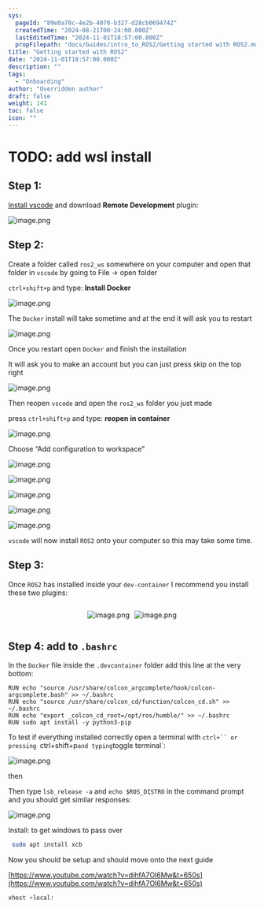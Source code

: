 ```yaml
---
sys:
  pageId: "89e0a78c-4e2b-4070-b327-d28cb0694742"
  createdTime: "2024-08-21T00:24:00.000Z"
  lastEditedTime: "2024-11-01T18:57:00.000Z"
  propFilepath: "docs/Guides/intro_to_ROS2/Getting started with ROS2.md"
title: "Getting started with ROS2"
date: "2024-11-01T18:57:00.000Z"
description: ""
tags:
  - "Onboarding"
author: "Overridden author"
draft: false
weight: 141
toc: false
icon: ""
---
```


# TODO: add wsl install

## Step 1:

[Install vscode](https://code.visualstudio.com/download) and download **Remote Development** plugin:

![image.png](https://prod-files-secure.s3.us-west-2.amazonaws.com/d518164a-d88e-44d1-a4ee-3adb3bd8bce0/efb52993-1881-4a40-b95e-6f020334f022/image.png?X-Amz-Algorithm=AWS4-HMAC-SHA256&X-Amz-Content-Sha256=UNSIGNED-PAYLOAD&X-Amz-Credential=ASIAZI2LB466XEOZDFJW%2F20250403%2Fus-west-2%2Fs3%2Faws4_request&X-Amz-Date=20250403T021900Z&X-Amz-Expires=3600&X-Amz-Security-Token=IQoJb3JpZ2luX2VjEHoaCXVzLXdlc3QtMiJGMEQCIDyvRRPw1CuWmbgtC1x3v%2B7QLqd8ZATQsGGaUek8R7E7AiBCaIqv7kMYNpSak0e1P1mhB5Cy3w6zrUybgQ%2BLAeHb5yqIBAjj%2F%2F%2F%2F%2F%2F%2F%2F%2F%2F8BEAAaDDYzNzQyMzE4MzgwNSIMADkGK0FngSq1jdVIKtwDeRbFf1mr1Bp7uOibQnOxqRQNQKL8XYFqxXI3L9grhKqPsOAsTY9JFRQ78asiJnMEjW5knQhyWozejHRD%2BMimxFzCDEemr0ceV886vuLkhd7EK90InpIhnbSjvXvhJDJAMXc4T9XQ6U%2FCe%2BES6ToKaHZ6j%2FNtfTqy3vRmMKBa2BykGFEfKq3%2Fx1qBqYz29SqD1cVueeZ85ThNjFXX8dS%2Bp11V36h%2B%2FElzrXo5nwRGtM4%2FE58iiV61dsB2ERNGSEurgx%2BKAbNhKJtFUieA1yCP0SISsyGtChuqV9zqPoqIGsDz0aqHsSdsa8JSw0ags0L9RiHCVeLcW2L9bmKoB0i13%2BsukHhYQHoZa%2FZtAlgRKgN%2Fif0S7t5z8VwNzmou21zWr0B8otCYuSxObSIWgwKhk155TMtbk9xEqVSPnmDJrURllmo9JtubRZiqLhqaCFqg%2BaMFezkVIOjkdYVVnzlNRQVLuEMlq%2B1f6ChenLa5gNU9pLuBHYQNmSASE2TDxofroMVc9fLYHg0zPjwRsvYMWp0jXxQvsv9Jx9EaTJmI%2FdEIfSNSCpkOetoRPxwUIHH2ajyuMAa3%2Bs71fYgDBolWpRzXzmFe7GP%2FdU0BJkJP0pGh2QK7fGp1tFZ6dgcwxMi3vwY6pgFWjdYI1dtCKOqT3U4IKkjkOtUAy7WM0Nvi4i8Dr4plNUB%2FJZpc0gCWDmYAzJ1uXxUvQj5d8DsHZZl5XHKKci2y3tjXWUGX8Y0rje8HxSvMjxg9gbjmtdzM6Qqt%2FCUyrfGhDmwwUNo52eEeXVMk1MCTeUDEZ9NNgZZ7c%2BBUI8bQc%2BjQWIUXDNOCFRSmekB2T%2FLBg8gW0KlfnaOwzKj9Mqc94jqSl2bI&X-Amz-Signature=124c36711c44d0b96aa00a610892bc565ab65d3f974ae4c79012509f51d5dc57&X-Amz-SignedHeaders=host&x-id=GetObject)

## Step 2:

Create a folder called `ros2_ws` somewhere on your computer and open that folder in `vscode` by going to File → open folder 

`ctrl+shift+p` and type: **Install Docker**

![image.png](https://prod-files-secure.s3.us-west-2.amazonaws.com/d518164a-d88e-44d1-a4ee-3adb3bd8bce0/2269dc0e-1cd5-47ff-bceb-c04ad9b2eab0/image.png?X-Amz-Algorithm=AWS4-HMAC-SHA256&X-Amz-Content-Sha256=UNSIGNED-PAYLOAD&X-Amz-Credential=ASIAZI2LB466XEOZDFJW%2F20250403%2Fus-west-2%2Fs3%2Faws4_request&X-Amz-Date=20250403T021900Z&X-Amz-Expires=3600&X-Amz-Security-Token=IQoJb3JpZ2luX2VjEHoaCXVzLXdlc3QtMiJGMEQCIDyvRRPw1CuWmbgtC1x3v%2B7QLqd8ZATQsGGaUek8R7E7AiBCaIqv7kMYNpSak0e1P1mhB5Cy3w6zrUybgQ%2BLAeHb5yqIBAjj%2F%2F%2F%2F%2F%2F%2F%2F%2F%2F8BEAAaDDYzNzQyMzE4MzgwNSIMADkGK0FngSq1jdVIKtwDeRbFf1mr1Bp7uOibQnOxqRQNQKL8XYFqxXI3L9grhKqPsOAsTY9JFRQ78asiJnMEjW5knQhyWozejHRD%2BMimxFzCDEemr0ceV886vuLkhd7EK90InpIhnbSjvXvhJDJAMXc4T9XQ6U%2FCe%2BES6ToKaHZ6j%2FNtfTqy3vRmMKBa2BykGFEfKq3%2Fx1qBqYz29SqD1cVueeZ85ThNjFXX8dS%2Bp11V36h%2B%2FElzrXo5nwRGtM4%2FE58iiV61dsB2ERNGSEurgx%2BKAbNhKJtFUieA1yCP0SISsyGtChuqV9zqPoqIGsDz0aqHsSdsa8JSw0ags0L9RiHCVeLcW2L9bmKoB0i13%2BsukHhYQHoZa%2FZtAlgRKgN%2Fif0S7t5z8VwNzmou21zWr0B8otCYuSxObSIWgwKhk155TMtbk9xEqVSPnmDJrURllmo9JtubRZiqLhqaCFqg%2BaMFezkVIOjkdYVVnzlNRQVLuEMlq%2B1f6ChenLa5gNU9pLuBHYQNmSASE2TDxofroMVc9fLYHg0zPjwRsvYMWp0jXxQvsv9Jx9EaTJmI%2FdEIfSNSCpkOetoRPxwUIHH2ajyuMAa3%2Bs71fYgDBolWpRzXzmFe7GP%2FdU0BJkJP0pGh2QK7fGp1tFZ6dgcwxMi3vwY6pgFWjdYI1dtCKOqT3U4IKkjkOtUAy7WM0Nvi4i8Dr4plNUB%2FJZpc0gCWDmYAzJ1uXxUvQj5d8DsHZZl5XHKKci2y3tjXWUGX8Y0rje8HxSvMjxg9gbjmtdzM6Qqt%2FCUyrfGhDmwwUNo52eEeXVMk1MCTeUDEZ9NNgZZ7c%2BBUI8bQc%2BjQWIUXDNOCFRSmekB2T%2FLBg8gW0KlfnaOwzKj9Mqc94jqSl2bI&X-Amz-Signature=204c55512bd7ce5076a3b8a86db597a18bd3ae4e766e8c978d51928a57f7f02b&X-Amz-SignedHeaders=host&x-id=GetObject)

The `Docker` install will take sometime and at the end it will ask you to restart

![image.png](https://prod-files-secure.s3.us-west-2.amazonaws.com/d518164a-d88e-44d1-a4ee-3adb3bd8bce0/ed233f78-be33-4b1f-b89c-9c346c0e961e/image.png?X-Amz-Algorithm=AWS4-HMAC-SHA256&X-Amz-Content-Sha256=UNSIGNED-PAYLOAD&X-Amz-Credential=ASIAZI2LB466XEOZDFJW%2F20250403%2Fus-west-2%2Fs3%2Faws4_request&X-Amz-Date=20250403T021900Z&X-Amz-Expires=3600&X-Amz-Security-Token=IQoJb3JpZ2luX2VjEHoaCXVzLXdlc3QtMiJGMEQCIDyvRRPw1CuWmbgtC1x3v%2B7QLqd8ZATQsGGaUek8R7E7AiBCaIqv7kMYNpSak0e1P1mhB5Cy3w6zrUybgQ%2BLAeHb5yqIBAjj%2F%2F%2F%2F%2F%2F%2F%2F%2F%2F8BEAAaDDYzNzQyMzE4MzgwNSIMADkGK0FngSq1jdVIKtwDeRbFf1mr1Bp7uOibQnOxqRQNQKL8XYFqxXI3L9grhKqPsOAsTY9JFRQ78asiJnMEjW5knQhyWozejHRD%2BMimxFzCDEemr0ceV886vuLkhd7EK90InpIhnbSjvXvhJDJAMXc4T9XQ6U%2FCe%2BES6ToKaHZ6j%2FNtfTqy3vRmMKBa2BykGFEfKq3%2Fx1qBqYz29SqD1cVueeZ85ThNjFXX8dS%2Bp11V36h%2B%2FElzrXo5nwRGtM4%2FE58iiV61dsB2ERNGSEurgx%2BKAbNhKJtFUieA1yCP0SISsyGtChuqV9zqPoqIGsDz0aqHsSdsa8JSw0ags0L9RiHCVeLcW2L9bmKoB0i13%2BsukHhYQHoZa%2FZtAlgRKgN%2Fif0S7t5z8VwNzmou21zWr0B8otCYuSxObSIWgwKhk155TMtbk9xEqVSPnmDJrURllmo9JtubRZiqLhqaCFqg%2BaMFezkVIOjkdYVVnzlNRQVLuEMlq%2B1f6ChenLa5gNU9pLuBHYQNmSASE2TDxofroMVc9fLYHg0zPjwRsvYMWp0jXxQvsv9Jx9EaTJmI%2FdEIfSNSCpkOetoRPxwUIHH2ajyuMAa3%2Bs71fYgDBolWpRzXzmFe7GP%2FdU0BJkJP0pGh2QK7fGp1tFZ6dgcwxMi3vwY6pgFWjdYI1dtCKOqT3U4IKkjkOtUAy7WM0Nvi4i8Dr4plNUB%2FJZpc0gCWDmYAzJ1uXxUvQj5d8DsHZZl5XHKKci2y3tjXWUGX8Y0rje8HxSvMjxg9gbjmtdzM6Qqt%2FCUyrfGhDmwwUNo52eEeXVMk1MCTeUDEZ9NNgZZ7c%2BBUI8bQc%2BjQWIUXDNOCFRSmekB2T%2FLBg8gW0KlfnaOwzKj9Mqc94jqSl2bI&X-Amz-Signature=485407a7de66da754dbb772f956ba385fd5abc7cfa13c230d4706ea438719349&X-Amz-SignedHeaders=host&x-id=GetObject)

Once you restart open `Docker` and finish the installation

It will ask you to make an account but you can just press skip on the top right

![image.png](https://prod-files-secure.s3.us-west-2.amazonaws.com/d518164a-d88e-44d1-a4ee-3adb3bd8bce0/21010ad9-1659-4fd9-9f59-9932a09b2a3d/image.png?X-Amz-Algorithm=AWS4-HMAC-SHA256&X-Amz-Content-Sha256=UNSIGNED-PAYLOAD&X-Amz-Credential=ASIAZI2LB466XEOZDFJW%2F20250403%2Fus-west-2%2Fs3%2Faws4_request&X-Amz-Date=20250403T021900Z&X-Amz-Expires=3600&X-Amz-Security-Token=IQoJb3JpZ2luX2VjEHoaCXVzLXdlc3QtMiJGMEQCIDyvRRPw1CuWmbgtC1x3v%2B7QLqd8ZATQsGGaUek8R7E7AiBCaIqv7kMYNpSak0e1P1mhB5Cy3w6zrUybgQ%2BLAeHb5yqIBAjj%2F%2F%2F%2F%2F%2F%2F%2F%2F%2F8BEAAaDDYzNzQyMzE4MzgwNSIMADkGK0FngSq1jdVIKtwDeRbFf1mr1Bp7uOibQnOxqRQNQKL8XYFqxXI3L9grhKqPsOAsTY9JFRQ78asiJnMEjW5knQhyWozejHRD%2BMimxFzCDEemr0ceV886vuLkhd7EK90InpIhnbSjvXvhJDJAMXc4T9XQ6U%2FCe%2BES6ToKaHZ6j%2FNtfTqy3vRmMKBa2BykGFEfKq3%2Fx1qBqYz29SqD1cVueeZ85ThNjFXX8dS%2Bp11V36h%2B%2FElzrXo5nwRGtM4%2FE58iiV61dsB2ERNGSEurgx%2BKAbNhKJtFUieA1yCP0SISsyGtChuqV9zqPoqIGsDz0aqHsSdsa8JSw0ags0L9RiHCVeLcW2L9bmKoB0i13%2BsukHhYQHoZa%2FZtAlgRKgN%2Fif0S7t5z8VwNzmou21zWr0B8otCYuSxObSIWgwKhk155TMtbk9xEqVSPnmDJrURllmo9JtubRZiqLhqaCFqg%2BaMFezkVIOjkdYVVnzlNRQVLuEMlq%2B1f6ChenLa5gNU9pLuBHYQNmSASE2TDxofroMVc9fLYHg0zPjwRsvYMWp0jXxQvsv9Jx9EaTJmI%2FdEIfSNSCpkOetoRPxwUIHH2ajyuMAa3%2Bs71fYgDBolWpRzXzmFe7GP%2FdU0BJkJP0pGh2QK7fGp1tFZ6dgcwxMi3vwY6pgFWjdYI1dtCKOqT3U4IKkjkOtUAy7WM0Nvi4i8Dr4plNUB%2FJZpc0gCWDmYAzJ1uXxUvQj5d8DsHZZl5XHKKci2y3tjXWUGX8Y0rje8HxSvMjxg9gbjmtdzM6Qqt%2FCUyrfGhDmwwUNo52eEeXVMk1MCTeUDEZ9NNgZZ7c%2BBUI8bQc%2BjQWIUXDNOCFRSmekB2T%2FLBg8gW0KlfnaOwzKj9Mqc94jqSl2bI&X-Amz-Signature=a82f363752dc8a716ac268ca1dcfa362924bf7d5507344a6507c4efc72a8ff61&X-Amz-SignedHeaders=host&x-id=GetObject)

Then reopen `vscode` and open the `ros2_ws` folder you just made

press `ctrl+shift+p` and type: **reopen in container**

![image.png](https://prod-files-secure.s3.us-west-2.amazonaws.com/d518164a-d88e-44d1-a4ee-3adb3bd8bce0/4e93b8c2-41ad-488c-8095-c74205196118/image.png?X-Amz-Algorithm=AWS4-HMAC-SHA256&X-Amz-Content-Sha256=UNSIGNED-PAYLOAD&X-Amz-Credential=ASIAZI2LB466XEOZDFJW%2F20250403%2Fus-west-2%2Fs3%2Faws4_request&X-Amz-Date=20250403T021900Z&X-Amz-Expires=3600&X-Amz-Security-Token=IQoJb3JpZ2luX2VjEHoaCXVzLXdlc3QtMiJGMEQCIDyvRRPw1CuWmbgtC1x3v%2B7QLqd8ZATQsGGaUek8R7E7AiBCaIqv7kMYNpSak0e1P1mhB5Cy3w6zrUybgQ%2BLAeHb5yqIBAjj%2F%2F%2F%2F%2F%2F%2F%2F%2F%2F8BEAAaDDYzNzQyMzE4MzgwNSIMADkGK0FngSq1jdVIKtwDeRbFf1mr1Bp7uOibQnOxqRQNQKL8XYFqxXI3L9grhKqPsOAsTY9JFRQ78asiJnMEjW5knQhyWozejHRD%2BMimxFzCDEemr0ceV886vuLkhd7EK90InpIhnbSjvXvhJDJAMXc4T9XQ6U%2FCe%2BES6ToKaHZ6j%2FNtfTqy3vRmMKBa2BykGFEfKq3%2Fx1qBqYz29SqD1cVueeZ85ThNjFXX8dS%2Bp11V36h%2B%2FElzrXo5nwRGtM4%2FE58iiV61dsB2ERNGSEurgx%2BKAbNhKJtFUieA1yCP0SISsyGtChuqV9zqPoqIGsDz0aqHsSdsa8JSw0ags0L9RiHCVeLcW2L9bmKoB0i13%2BsukHhYQHoZa%2FZtAlgRKgN%2Fif0S7t5z8VwNzmou21zWr0B8otCYuSxObSIWgwKhk155TMtbk9xEqVSPnmDJrURllmo9JtubRZiqLhqaCFqg%2BaMFezkVIOjkdYVVnzlNRQVLuEMlq%2B1f6ChenLa5gNU9pLuBHYQNmSASE2TDxofroMVc9fLYHg0zPjwRsvYMWp0jXxQvsv9Jx9EaTJmI%2FdEIfSNSCpkOetoRPxwUIHH2ajyuMAa3%2Bs71fYgDBolWpRzXzmFe7GP%2FdU0BJkJP0pGh2QK7fGp1tFZ6dgcwxMi3vwY6pgFWjdYI1dtCKOqT3U4IKkjkOtUAy7WM0Nvi4i8Dr4plNUB%2FJZpc0gCWDmYAzJ1uXxUvQj5d8DsHZZl5XHKKci2y3tjXWUGX8Y0rje8HxSvMjxg9gbjmtdzM6Qqt%2FCUyrfGhDmwwUNo52eEeXVMk1MCTeUDEZ9NNgZZ7c%2BBUI8bQc%2BjQWIUXDNOCFRSmekB2T%2FLBg8gW0KlfnaOwzKj9Mqc94jqSl2bI&X-Amz-Signature=682d98eb2156154e6d370f4bb83eb1a300b8cd46f064de0618cf474393b315fa&X-Amz-SignedHeaders=host&x-id=GetObject)

Choose “Add configuration to workspace”

![image.png](https://prod-files-secure.s3.us-west-2.amazonaws.com/d518164a-d88e-44d1-a4ee-3adb3bd8bce0/9560b282-5060-4989-ba37-97e7b2c22476/image.png?X-Amz-Algorithm=AWS4-HMAC-SHA256&X-Amz-Content-Sha256=UNSIGNED-PAYLOAD&X-Amz-Credential=ASIAZI2LB466XEOZDFJW%2F20250403%2Fus-west-2%2Fs3%2Faws4_request&X-Amz-Date=20250403T021900Z&X-Amz-Expires=3600&X-Amz-Security-Token=IQoJb3JpZ2luX2VjEHoaCXVzLXdlc3QtMiJGMEQCIDyvRRPw1CuWmbgtC1x3v%2B7QLqd8ZATQsGGaUek8R7E7AiBCaIqv7kMYNpSak0e1P1mhB5Cy3w6zrUybgQ%2BLAeHb5yqIBAjj%2F%2F%2F%2F%2F%2F%2F%2F%2F%2F8BEAAaDDYzNzQyMzE4MzgwNSIMADkGK0FngSq1jdVIKtwDeRbFf1mr1Bp7uOibQnOxqRQNQKL8XYFqxXI3L9grhKqPsOAsTY9JFRQ78asiJnMEjW5knQhyWozejHRD%2BMimxFzCDEemr0ceV886vuLkhd7EK90InpIhnbSjvXvhJDJAMXc4T9XQ6U%2FCe%2BES6ToKaHZ6j%2FNtfTqy3vRmMKBa2BykGFEfKq3%2Fx1qBqYz29SqD1cVueeZ85ThNjFXX8dS%2Bp11V36h%2B%2FElzrXo5nwRGtM4%2FE58iiV61dsB2ERNGSEurgx%2BKAbNhKJtFUieA1yCP0SISsyGtChuqV9zqPoqIGsDz0aqHsSdsa8JSw0ags0L9RiHCVeLcW2L9bmKoB0i13%2BsukHhYQHoZa%2FZtAlgRKgN%2Fif0S7t5z8VwNzmou21zWr0B8otCYuSxObSIWgwKhk155TMtbk9xEqVSPnmDJrURllmo9JtubRZiqLhqaCFqg%2BaMFezkVIOjkdYVVnzlNRQVLuEMlq%2B1f6ChenLa5gNU9pLuBHYQNmSASE2TDxofroMVc9fLYHg0zPjwRsvYMWp0jXxQvsv9Jx9EaTJmI%2FdEIfSNSCpkOetoRPxwUIHH2ajyuMAa3%2Bs71fYgDBolWpRzXzmFe7GP%2FdU0BJkJP0pGh2QK7fGp1tFZ6dgcwxMi3vwY6pgFWjdYI1dtCKOqT3U4IKkjkOtUAy7WM0Nvi4i8Dr4plNUB%2FJZpc0gCWDmYAzJ1uXxUvQj5d8DsHZZl5XHKKci2y3tjXWUGX8Y0rje8HxSvMjxg9gbjmtdzM6Qqt%2FCUyrfGhDmwwUNo52eEeXVMk1MCTeUDEZ9NNgZZ7c%2BBUI8bQc%2BjQWIUXDNOCFRSmekB2T%2FLBg8gW0KlfnaOwzKj9Mqc94jqSl2bI&X-Amz-Signature=23855f2fa8d34ef79c58694d8c0c56a003aea9edcd9305fa3652a4385f431a1d&X-Amz-SignedHeaders=host&x-id=GetObject)

![image.png](https://prod-files-secure.s3.us-west-2.amazonaws.com/d518164a-d88e-44d1-a4ee-3adb3bd8bce0/2ee63f81-886b-48e8-a553-dc6e5eac99e4/image.png?X-Amz-Algorithm=AWS4-HMAC-SHA256&X-Amz-Content-Sha256=UNSIGNED-PAYLOAD&X-Amz-Credential=ASIAZI2LB466XEOZDFJW%2F20250403%2Fus-west-2%2Fs3%2Faws4_request&X-Amz-Date=20250403T021900Z&X-Amz-Expires=3600&X-Amz-Security-Token=IQoJb3JpZ2luX2VjEHoaCXVzLXdlc3QtMiJGMEQCIDyvRRPw1CuWmbgtC1x3v%2B7QLqd8ZATQsGGaUek8R7E7AiBCaIqv7kMYNpSak0e1P1mhB5Cy3w6zrUybgQ%2BLAeHb5yqIBAjj%2F%2F%2F%2F%2F%2F%2F%2F%2F%2F8BEAAaDDYzNzQyMzE4MzgwNSIMADkGK0FngSq1jdVIKtwDeRbFf1mr1Bp7uOibQnOxqRQNQKL8XYFqxXI3L9grhKqPsOAsTY9JFRQ78asiJnMEjW5knQhyWozejHRD%2BMimxFzCDEemr0ceV886vuLkhd7EK90InpIhnbSjvXvhJDJAMXc4T9XQ6U%2FCe%2BES6ToKaHZ6j%2FNtfTqy3vRmMKBa2BykGFEfKq3%2Fx1qBqYz29SqD1cVueeZ85ThNjFXX8dS%2Bp11V36h%2B%2FElzrXo5nwRGtM4%2FE58iiV61dsB2ERNGSEurgx%2BKAbNhKJtFUieA1yCP0SISsyGtChuqV9zqPoqIGsDz0aqHsSdsa8JSw0ags0L9RiHCVeLcW2L9bmKoB0i13%2BsukHhYQHoZa%2FZtAlgRKgN%2Fif0S7t5z8VwNzmou21zWr0B8otCYuSxObSIWgwKhk155TMtbk9xEqVSPnmDJrURllmo9JtubRZiqLhqaCFqg%2BaMFezkVIOjkdYVVnzlNRQVLuEMlq%2B1f6ChenLa5gNU9pLuBHYQNmSASE2TDxofroMVc9fLYHg0zPjwRsvYMWp0jXxQvsv9Jx9EaTJmI%2FdEIfSNSCpkOetoRPxwUIHH2ajyuMAa3%2Bs71fYgDBolWpRzXzmFe7GP%2FdU0BJkJP0pGh2QK7fGp1tFZ6dgcwxMi3vwY6pgFWjdYI1dtCKOqT3U4IKkjkOtUAy7WM0Nvi4i8Dr4plNUB%2FJZpc0gCWDmYAzJ1uXxUvQj5d8DsHZZl5XHKKci2y3tjXWUGX8Y0rje8HxSvMjxg9gbjmtdzM6Qqt%2FCUyrfGhDmwwUNo52eEeXVMk1MCTeUDEZ9NNgZZ7c%2BBUI8bQc%2BjQWIUXDNOCFRSmekB2T%2FLBg8gW0KlfnaOwzKj9Mqc94jqSl2bI&X-Amz-Signature=c6f058cce1476713fcadfce4e86ddcb5258dcda0873a4addd356e254a7973d4e&X-Amz-SignedHeaders=host&x-id=GetObject)

![image.png](https://prod-files-secure.s3.us-west-2.amazonaws.com/d518164a-d88e-44d1-a4ee-3adb3bd8bce0/ae1580b2-b048-407e-aed9-b584224a7a04/image.png?X-Amz-Algorithm=AWS4-HMAC-SHA256&X-Amz-Content-Sha256=UNSIGNED-PAYLOAD&X-Amz-Credential=ASIAZI2LB466XEOZDFJW%2F20250403%2Fus-west-2%2Fs3%2Faws4_request&X-Amz-Date=20250403T021900Z&X-Amz-Expires=3600&X-Amz-Security-Token=IQoJb3JpZ2luX2VjEHoaCXVzLXdlc3QtMiJGMEQCIDyvRRPw1CuWmbgtC1x3v%2B7QLqd8ZATQsGGaUek8R7E7AiBCaIqv7kMYNpSak0e1P1mhB5Cy3w6zrUybgQ%2BLAeHb5yqIBAjj%2F%2F%2F%2F%2F%2F%2F%2F%2F%2F8BEAAaDDYzNzQyMzE4MzgwNSIMADkGK0FngSq1jdVIKtwDeRbFf1mr1Bp7uOibQnOxqRQNQKL8XYFqxXI3L9grhKqPsOAsTY9JFRQ78asiJnMEjW5knQhyWozejHRD%2BMimxFzCDEemr0ceV886vuLkhd7EK90InpIhnbSjvXvhJDJAMXc4T9XQ6U%2FCe%2BES6ToKaHZ6j%2FNtfTqy3vRmMKBa2BykGFEfKq3%2Fx1qBqYz29SqD1cVueeZ85ThNjFXX8dS%2Bp11V36h%2B%2FElzrXo5nwRGtM4%2FE58iiV61dsB2ERNGSEurgx%2BKAbNhKJtFUieA1yCP0SISsyGtChuqV9zqPoqIGsDz0aqHsSdsa8JSw0ags0L9RiHCVeLcW2L9bmKoB0i13%2BsukHhYQHoZa%2FZtAlgRKgN%2Fif0S7t5z8VwNzmou21zWr0B8otCYuSxObSIWgwKhk155TMtbk9xEqVSPnmDJrURllmo9JtubRZiqLhqaCFqg%2BaMFezkVIOjkdYVVnzlNRQVLuEMlq%2B1f6ChenLa5gNU9pLuBHYQNmSASE2TDxofroMVc9fLYHg0zPjwRsvYMWp0jXxQvsv9Jx9EaTJmI%2FdEIfSNSCpkOetoRPxwUIHH2ajyuMAa3%2Bs71fYgDBolWpRzXzmFe7GP%2FdU0BJkJP0pGh2QK7fGp1tFZ6dgcwxMi3vwY6pgFWjdYI1dtCKOqT3U4IKkjkOtUAy7WM0Nvi4i8Dr4plNUB%2FJZpc0gCWDmYAzJ1uXxUvQj5d8DsHZZl5XHKKci2y3tjXWUGX8Y0rje8HxSvMjxg9gbjmtdzM6Qqt%2FCUyrfGhDmwwUNo52eEeXVMk1MCTeUDEZ9NNgZZ7c%2BBUI8bQc%2BjQWIUXDNOCFRSmekB2T%2FLBg8gW0KlfnaOwzKj9Mqc94jqSl2bI&X-Amz-Signature=55f88e777032654a6695d2545f1c453c2f829475819354a5f21f6b2da5aa587d&X-Amz-SignedHeaders=host&x-id=GetObject)

![image.png](https://prod-files-secure.s3.us-west-2.amazonaws.com/d518164a-d88e-44d1-a4ee-3adb3bd8bce0/53255b28-f75e-430f-b9e3-c0ac8577e42b/image.png?X-Amz-Algorithm=AWS4-HMAC-SHA256&X-Amz-Content-Sha256=UNSIGNED-PAYLOAD&X-Amz-Credential=ASIAZI2LB466XEOZDFJW%2F20250403%2Fus-west-2%2Fs3%2Faws4_request&X-Amz-Date=20250403T021900Z&X-Amz-Expires=3600&X-Amz-Security-Token=IQoJb3JpZ2luX2VjEHoaCXVzLXdlc3QtMiJGMEQCIDyvRRPw1CuWmbgtC1x3v%2B7QLqd8ZATQsGGaUek8R7E7AiBCaIqv7kMYNpSak0e1P1mhB5Cy3w6zrUybgQ%2BLAeHb5yqIBAjj%2F%2F%2F%2F%2F%2F%2F%2F%2F%2F8BEAAaDDYzNzQyMzE4MzgwNSIMADkGK0FngSq1jdVIKtwDeRbFf1mr1Bp7uOibQnOxqRQNQKL8XYFqxXI3L9grhKqPsOAsTY9JFRQ78asiJnMEjW5knQhyWozejHRD%2BMimxFzCDEemr0ceV886vuLkhd7EK90InpIhnbSjvXvhJDJAMXc4T9XQ6U%2FCe%2BES6ToKaHZ6j%2FNtfTqy3vRmMKBa2BykGFEfKq3%2Fx1qBqYz29SqD1cVueeZ85ThNjFXX8dS%2Bp11V36h%2B%2FElzrXo5nwRGtM4%2FE58iiV61dsB2ERNGSEurgx%2BKAbNhKJtFUieA1yCP0SISsyGtChuqV9zqPoqIGsDz0aqHsSdsa8JSw0ags0L9RiHCVeLcW2L9bmKoB0i13%2BsukHhYQHoZa%2FZtAlgRKgN%2Fif0S7t5z8VwNzmou21zWr0B8otCYuSxObSIWgwKhk155TMtbk9xEqVSPnmDJrURllmo9JtubRZiqLhqaCFqg%2BaMFezkVIOjkdYVVnzlNRQVLuEMlq%2B1f6ChenLa5gNU9pLuBHYQNmSASE2TDxofroMVc9fLYHg0zPjwRsvYMWp0jXxQvsv9Jx9EaTJmI%2FdEIfSNSCpkOetoRPxwUIHH2ajyuMAa3%2Bs71fYgDBolWpRzXzmFe7GP%2FdU0BJkJP0pGh2QK7fGp1tFZ6dgcwxMi3vwY6pgFWjdYI1dtCKOqT3U4IKkjkOtUAy7WM0Nvi4i8Dr4plNUB%2FJZpc0gCWDmYAzJ1uXxUvQj5d8DsHZZl5XHKKci2y3tjXWUGX8Y0rje8HxSvMjxg9gbjmtdzM6Qqt%2FCUyrfGhDmwwUNo52eEeXVMk1MCTeUDEZ9NNgZZ7c%2BBUI8bQc%2BjQWIUXDNOCFRSmekB2T%2FLBg8gW0KlfnaOwzKj9Mqc94jqSl2bI&X-Amz-Signature=ec9d6fc89b70a8bbd329b27fb840e8826719be02832840f3a96b1e584e2972e9&X-Amz-SignedHeaders=host&x-id=GetObject)

![image.png](https://prod-files-secure.s3.us-west-2.amazonaws.com/d518164a-d88e-44d1-a4ee-3adb3bd8bce0/7c562767-5af9-4ffb-97d1-327bcdf4ee00/image.png?X-Amz-Algorithm=AWS4-HMAC-SHA256&X-Amz-Content-Sha256=UNSIGNED-PAYLOAD&X-Amz-Credential=ASIAZI2LB466XEOZDFJW%2F20250403%2Fus-west-2%2Fs3%2Faws4_request&X-Amz-Date=20250403T021900Z&X-Amz-Expires=3600&X-Amz-Security-Token=IQoJb3JpZ2luX2VjEHoaCXVzLXdlc3QtMiJGMEQCIDyvRRPw1CuWmbgtC1x3v%2B7QLqd8ZATQsGGaUek8R7E7AiBCaIqv7kMYNpSak0e1P1mhB5Cy3w6zrUybgQ%2BLAeHb5yqIBAjj%2F%2F%2F%2F%2F%2F%2F%2F%2F%2F8BEAAaDDYzNzQyMzE4MzgwNSIMADkGK0FngSq1jdVIKtwDeRbFf1mr1Bp7uOibQnOxqRQNQKL8XYFqxXI3L9grhKqPsOAsTY9JFRQ78asiJnMEjW5knQhyWozejHRD%2BMimxFzCDEemr0ceV886vuLkhd7EK90InpIhnbSjvXvhJDJAMXc4T9XQ6U%2FCe%2BES6ToKaHZ6j%2FNtfTqy3vRmMKBa2BykGFEfKq3%2Fx1qBqYz29SqD1cVueeZ85ThNjFXX8dS%2Bp11V36h%2B%2FElzrXo5nwRGtM4%2FE58iiV61dsB2ERNGSEurgx%2BKAbNhKJtFUieA1yCP0SISsyGtChuqV9zqPoqIGsDz0aqHsSdsa8JSw0ags0L9RiHCVeLcW2L9bmKoB0i13%2BsukHhYQHoZa%2FZtAlgRKgN%2Fif0S7t5z8VwNzmou21zWr0B8otCYuSxObSIWgwKhk155TMtbk9xEqVSPnmDJrURllmo9JtubRZiqLhqaCFqg%2BaMFezkVIOjkdYVVnzlNRQVLuEMlq%2B1f6ChenLa5gNU9pLuBHYQNmSASE2TDxofroMVc9fLYHg0zPjwRsvYMWp0jXxQvsv9Jx9EaTJmI%2FdEIfSNSCpkOetoRPxwUIHH2ajyuMAa3%2Bs71fYgDBolWpRzXzmFe7GP%2FdU0BJkJP0pGh2QK7fGp1tFZ6dgcwxMi3vwY6pgFWjdYI1dtCKOqT3U4IKkjkOtUAy7WM0Nvi4i8Dr4plNUB%2FJZpc0gCWDmYAzJ1uXxUvQj5d8DsHZZl5XHKKci2y3tjXWUGX8Y0rje8HxSvMjxg9gbjmtdzM6Qqt%2FCUyrfGhDmwwUNo52eEeXVMk1MCTeUDEZ9NNgZZ7c%2BBUI8bQc%2BjQWIUXDNOCFRSmekB2T%2FLBg8gW0KlfnaOwzKj9Mqc94jqSl2bI&X-Amz-Signature=e28727d72cd6a2ede5b87c8b8e2155c4a49ac559364263b94e9eb443e7324cbb&X-Amz-SignedHeaders=host&x-id=GetObject)

`vscode` will now install `ROS2` onto your computer so this may take some time.

## Step 3:

Once `ROS2` has installed inside your `dev-container` I recommend you install these two plugins:

<div style="display: flex;flex-direction: row; column-gap:10px; max-width: 630px;justify-content: center;">
<div>

![image.png](https://prod-files-secure.s3.us-west-2.amazonaws.com/d518164a-d88e-44d1-a4ee-3adb3bd8bce0/3fc3d550-5a54-4ba1-ba6b-faa01cdb7369/image.png?X-Amz-Algorithm=AWS4-HMAC-SHA256&X-Amz-Content-Sha256=UNSIGNED-PAYLOAD&X-Amz-Credential=ASIAZI2LB466XGZZL4HL%2F20250403%2Fus-west-2%2Fs3%2Faws4_request&X-Amz-Date=20250403T021908Z&X-Amz-Expires=3600&X-Amz-Security-Token=IQoJb3JpZ2luX2VjEHoaCXVzLXdlc3QtMiJHMEUCIDg5JTpg1fI3LT5CTdbZZNwwwDTy0Ua0YZe3HMzUTEIxAiEA6UxwOyp8M8HBKvnDcQ9mf1Nzo%2FYEOg0Rce5%2B4qVb30wqiAQI4%2F%2F%2F%2F%2F%2F%2F%2F%2F%2F%2FARAAGgw2Mzc0MjMxODM4MDUiDHDvPIUXHQX9JT3n1SrcA4S6arWG5F7KXPki5cF%2FyMPEjyq3HZwJhQGMw8R24Br%2BRce8dSjdkg0FIL7%2FGPqeiYXykdl7zAAFyR1P5ntM8%2F750W1N4G1BHn6TR05wY%2B6seq%2BvlRdIv4abN8YT4H33VuxCj3SzgFvg4GCHOz29GeD%2FpxZtOiazoWMTtbGVZt9e6grZP%2F%2BU%2Bh4BlAHSUm%2B57ga%2BiwOqmHCNwRE2MWeFUJBO0PUHyv%2Fr6RhoWRsuzGiVdKchygi7MJHMzqGuepMU%2BRZHj5JeUAssWthUSJWBPGwIIqyfksCR9DeaL5xnWxFbaaFGZ16lKBS18m%2FSLF31vjm1E5PYnoZnDOVmdjukQ8pBya%2Bdj%2FQeWt6W3OfUUwakmy2sSOeem8LfFaPSW7%2BDf9H%2FsI2%2BSseoGG2NDAmViC%2BWri4cK%2BIdxqY48s9TYNEifrfBY9YN79WPR7qt8dHzCwFrLuTAWDq0jiNTTuhpy410zGO6ASBKEExs%2BNnPsNq6BLg69XLp6fmVGy78ulrw7pGDiP9d7I%2BqlegqP2pKuUrbC12VyIEMQUz528wxr%2BTLbxfoHLpyEtpZasyzyfOmtc53vpJQ3%2FhNHLqmR2RptRE3gu4MYP84CQsDZw2uPkH89IbNLG2Qetd6iBWYMLPIt78GOqUBAL35Qy8BbA7o8s8apdProUDU6VRKC%2FA79sV4PyEEEiRjkRd9vgmVJrm4zsJYmZkD6KML0SEtym1GA4joWfkA1u9BzOrWIvJOaBTxvQ2vBa1e6%2F9buMCXe5gWthysIrv9jfuPpSWbMsZ%2BHr%2BOyJLpHm06Tr62EhEwRnSEQ9i9TbT4x72BzXnh1YUHncfeKPKqb4nSVGmz6zisMOO4PgNDEzFTYe9Q&X-Amz-Signature=5658a279a696585463235b0055410c2e6cf6c08f171ca9f6b210b93089041d5c&X-Amz-SignedHeaders=host&x-id=GetObject)

</div>
<div>

![image.png](https://prod-files-secure.s3.us-west-2.amazonaws.com/d518164a-d88e-44d1-a4ee-3adb3bd8bce0/d994cc66-13c2-4093-a5a3-f84cf4601a82/image.png?X-Amz-Algorithm=AWS4-HMAC-SHA256&X-Amz-Content-Sha256=UNSIGNED-PAYLOAD&X-Amz-Credential=ASIAZI2LB466TJXRZLSJ%2F20250403%2Fus-west-2%2Fs3%2Faws4_request&X-Amz-Date=20250403T021908Z&X-Amz-Expires=3600&X-Amz-Security-Token=IQoJb3JpZ2luX2VjEHoaCXVzLXdlc3QtMiJIMEYCIQCBTYdGuWgWHgzPQ61YSo2dJwPCKkYvzub0xIDkZumwZgIhAKUgrPRomZpQjRrKpK0I23EXaWQdOljVfQ2UxqihSYDaKogECOP%2F%2F%2F%2F%2F%2F%2F%2F%2F%2FwEQABoMNjM3NDIzMTgzODA1IgyQQfAjgn41GjD3AyEq3AO6Rk4gvOOhC9h3g73Vo5PYUj1Ff1yyfYuwwIDkr2oS%2Bw43cT8qxUmOQnvcpD5o4TFOjLNUxcDsCT8cr5ZYILLgWv9Ye1Ut8o1HHpB6KqgWRqjzSmetxqY0fqM%2BaMa%2FUP7FqubPYSBxYctSKoYX3z5XT7r6mS8%2BlybvoBIMt%2BZJdpRaKavx3EOaPd6ZicZPx6nmei4s70ZCZDk2iSaHWaneCD9tLg7pfsaBRAHR2gHq5dzW%2FY94hKzf4IlsqvjcrUTD3TFPA8nTmeZdKXmWSzlduolggEUvwIYUN%2B03Ql%2BuvxJbnC%2F0WIRSBot9zYkY43nuPoJ4EwKkf9zwW9CDlyrL32pIo5KNco%2BfZzAt893HgLCZrAf4UCwwTKtMKzQkAqPzEPZ7F9OCDDER47s2hJGq9v3UIlRYLBiJLFZB80AjPRSE6tQEvMnVEi%2B6uyE6CaYRzVvnBFzYGcjmuR3uTxRSghQ6arDoDM7f8V3XI0Utzg6dwiy5FO3nWKrvZzEgbndWyHF68f%2FfqXHy0hGXBJb%2F3y1oKzf2cjjU0ys1kx2m5h8DnJx8grJ4C9uFFY2ESwPmaZ3F5%2B62148hFx%2FBa6TwMQ1jxgGb%2B7mpAJgjTrNomo%2FomdR3Wy%2FnOhoH1jC0ybe%2FBjqkAXAy2sV0xPnXWMPI43laiN5VS3YlucsBT93JnfEfknDq1pZUzOWKsHpluH11vQXI5ihW62o2EqNNmwAVu2fv88HGHjgSVfkz4eSVvmywMw8lR7YE90s2JYuZoT90rJYIlgghsXYVBPVTKUU75%2B3O4y8kZardLgLRNkkQO4Yhl9Pbg6XTPzZ8526imqQWaIXOb1GVz4TUfVScUOV8TPXqbncCIjH1&X-Amz-Signature=38520288eb0c370ef003f7557357df068228ad0b34c480b1b087f07466d13cc5&X-Amz-SignedHeaders=host&x-id=GetObject)

</div>
</div>

## Step 4: add to `.bashrc`

In the `Docker` file inside the `.devcontainer` folder add this line at the very bottom: 

```docker
RUN echo "source /usr/share/colcon_argcomplete/hook/colcon-argcomplete.bash" >> ~/.bashrc
RUN echo "source /usr/share/colcon_cd/function/colcon_cd.sh" >> ~/.bashrc
RUN echo "export _colcon_cd_root=/opt/ros/humble/" >> ~/.bashrc
RUN sudo apt install -y python3-pip 
```

To test if everything installed correctly open a terminal with `ctrl+`` or pressing `ctrl+shift+p` and typing `toggle terminal`:

![image.png](https://prod-files-secure.s3.us-west-2.amazonaws.com/d518164a-d88e-44d1-a4ee-3adb3bd8bce0/6a4943d8-b04e-4c02-9a58-775f3384d1a5/image.png?X-Amz-Algorithm=AWS4-HMAC-SHA256&X-Amz-Content-Sha256=UNSIGNED-PAYLOAD&X-Amz-Credential=ASIAZI2LB466XEOZDFJW%2F20250403%2Fus-west-2%2Fs3%2Faws4_request&X-Amz-Date=20250403T021900Z&X-Amz-Expires=3600&X-Amz-Security-Token=IQoJb3JpZ2luX2VjEHoaCXVzLXdlc3QtMiJGMEQCIDyvRRPw1CuWmbgtC1x3v%2B7QLqd8ZATQsGGaUek8R7E7AiBCaIqv7kMYNpSak0e1P1mhB5Cy3w6zrUybgQ%2BLAeHb5yqIBAjj%2F%2F%2F%2F%2F%2F%2F%2F%2F%2F8BEAAaDDYzNzQyMzE4MzgwNSIMADkGK0FngSq1jdVIKtwDeRbFf1mr1Bp7uOibQnOxqRQNQKL8XYFqxXI3L9grhKqPsOAsTY9JFRQ78asiJnMEjW5knQhyWozejHRD%2BMimxFzCDEemr0ceV886vuLkhd7EK90InpIhnbSjvXvhJDJAMXc4T9XQ6U%2FCe%2BES6ToKaHZ6j%2FNtfTqy3vRmMKBa2BykGFEfKq3%2Fx1qBqYz29SqD1cVueeZ85ThNjFXX8dS%2Bp11V36h%2B%2FElzrXo5nwRGtM4%2FE58iiV61dsB2ERNGSEurgx%2BKAbNhKJtFUieA1yCP0SISsyGtChuqV9zqPoqIGsDz0aqHsSdsa8JSw0ags0L9RiHCVeLcW2L9bmKoB0i13%2BsukHhYQHoZa%2FZtAlgRKgN%2Fif0S7t5z8VwNzmou21zWr0B8otCYuSxObSIWgwKhk155TMtbk9xEqVSPnmDJrURllmo9JtubRZiqLhqaCFqg%2BaMFezkVIOjkdYVVnzlNRQVLuEMlq%2B1f6ChenLa5gNU9pLuBHYQNmSASE2TDxofroMVc9fLYHg0zPjwRsvYMWp0jXxQvsv9Jx9EaTJmI%2FdEIfSNSCpkOetoRPxwUIHH2ajyuMAa3%2Bs71fYgDBolWpRzXzmFe7GP%2FdU0BJkJP0pGh2QK7fGp1tFZ6dgcwxMi3vwY6pgFWjdYI1dtCKOqT3U4IKkjkOtUAy7WM0Nvi4i8Dr4plNUB%2FJZpc0gCWDmYAzJ1uXxUvQj5d8DsHZZl5XHKKci2y3tjXWUGX8Y0rje8HxSvMjxg9gbjmtdzM6Qqt%2FCUyrfGhDmwwUNo52eEeXVMk1MCTeUDEZ9NNgZZ7c%2BBUI8bQc%2BjQWIUXDNOCFRSmekB2T%2FLBg8gW0KlfnaOwzKj9Mqc94jqSl2bI&X-Amz-Signature=fc8608bd920b23aac438b3d7ae7dc7f0d6507ab6ec7a3ab88e56850d4d483946&X-Amz-SignedHeaders=host&x-id=GetObject)

then 

Then type `lsb_release -a` and `echo $ROS_DISTRO` in the command prompt and you should get similar responses:

![image.png](https://prod-files-secure.s3.us-west-2.amazonaws.com/d518164a-d88e-44d1-a4ee-3adb3bd8bce0/3e635dec-a805-4e85-8b9e-d000e5b71a4e/image.png?X-Amz-Algorithm=AWS4-HMAC-SHA256&X-Amz-Content-Sha256=UNSIGNED-PAYLOAD&X-Amz-Credential=ASIAZI2LB466XEOZDFJW%2F20250403%2Fus-west-2%2Fs3%2Faws4_request&X-Amz-Date=20250403T021900Z&X-Amz-Expires=3600&X-Amz-Security-Token=IQoJb3JpZ2luX2VjEHoaCXVzLXdlc3QtMiJGMEQCIDyvRRPw1CuWmbgtC1x3v%2B7QLqd8ZATQsGGaUek8R7E7AiBCaIqv7kMYNpSak0e1P1mhB5Cy3w6zrUybgQ%2BLAeHb5yqIBAjj%2F%2F%2F%2F%2F%2F%2F%2F%2F%2F8BEAAaDDYzNzQyMzE4MzgwNSIMADkGK0FngSq1jdVIKtwDeRbFf1mr1Bp7uOibQnOxqRQNQKL8XYFqxXI3L9grhKqPsOAsTY9JFRQ78asiJnMEjW5knQhyWozejHRD%2BMimxFzCDEemr0ceV886vuLkhd7EK90InpIhnbSjvXvhJDJAMXc4T9XQ6U%2FCe%2BES6ToKaHZ6j%2FNtfTqy3vRmMKBa2BykGFEfKq3%2Fx1qBqYz29SqD1cVueeZ85ThNjFXX8dS%2Bp11V36h%2B%2FElzrXo5nwRGtM4%2FE58iiV61dsB2ERNGSEurgx%2BKAbNhKJtFUieA1yCP0SISsyGtChuqV9zqPoqIGsDz0aqHsSdsa8JSw0ags0L9RiHCVeLcW2L9bmKoB0i13%2BsukHhYQHoZa%2FZtAlgRKgN%2Fif0S7t5z8VwNzmou21zWr0B8otCYuSxObSIWgwKhk155TMtbk9xEqVSPnmDJrURllmo9JtubRZiqLhqaCFqg%2BaMFezkVIOjkdYVVnzlNRQVLuEMlq%2B1f6ChenLa5gNU9pLuBHYQNmSASE2TDxofroMVc9fLYHg0zPjwRsvYMWp0jXxQvsv9Jx9EaTJmI%2FdEIfSNSCpkOetoRPxwUIHH2ajyuMAa3%2Bs71fYgDBolWpRzXzmFe7GP%2FdU0BJkJP0pGh2QK7fGp1tFZ6dgcwxMi3vwY6pgFWjdYI1dtCKOqT3U4IKkjkOtUAy7WM0Nvi4i8Dr4plNUB%2FJZpc0gCWDmYAzJ1uXxUvQj5d8DsHZZl5XHKKci2y3tjXWUGX8Y0rje8HxSvMjxg9gbjmtdzM6Qqt%2FCUyrfGhDmwwUNo52eEeXVMk1MCTeUDEZ9NNgZZ7c%2BBUI8bQc%2BjQWIUXDNOCFRSmekB2T%2FLBg8gW0KlfnaOwzKj9Mqc94jqSl2bI&X-Amz-Signature=bb01b4109d46edc253542b780382bbf02a00727ecc699506b0d31a5f969421ad&X-Amz-SignedHeaders=host&x-id=GetObject)

Install:  to get windows to pass over

```bash
 sudo apt install xcb
```

Now you should be setup and should move onto the next guide 

[https://www.youtube.com/watch?v=dihfA7Ol6Mw&t=650s](https://www.youtube.com/watch?v=dihfA7Ol6Mw&t=650s)

```python
xhost +local:
```
